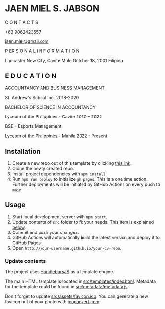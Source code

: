 # JAEN MIEL S. JABSON


C O N T A C T S


+63 9062423557

jaen.miel@gmail.com


P ER S O N A L
I N F O R M A T I O N


Lancaster New City, Cavite
Male
October 18, 2001
Filipino


## E D U C A T I O N

ACCOUNTANCY AND
BUSINESS MANAGEMENT

St. Andrew's School Inc.
2018-2020


BACHELOR OF SCIENCE IN
ACCOUNTANCY

Lyceum of the Philippines - Cavite
2020 – 2022


 BSE – Esports Management
 
Lyceum of the Philippines - Manila
 2022 - Present


## Installation

1. Create a new repo out of this template by clicking [this link](https://github.com/sneas/cv-template/generate).
1. Clone the newly created repo.
1. Install project dependencies with `npm install`.
1. Run `npm run deploy` to initialize `gh-pages`. This is a one time action. Further deployments will be initiated by GitHub Actions on every push to `main`.

## Usage

1. Start local development server with `npm start`.
1. Update contents of `src` folder to fit your needs. This item is explained [below](#update-contents).
1. Commit and push your changes.
1. GitHub Actions will automatically build the latest version and deploy it to GitHub Pages.
1. Open `http://your-username.github.io/your-cv-repo`.

### Update contents

The project uses [HandlebarsJS](https://github.com/wycats/handlebars.js/) as a template engine.

The main HTML template is located in [src/templates/index.html](src/templates/index.html). Metadata for the template could be found in [src/metadata/metadata.js](src/metadata/metadata.js).

Don't forget to update [src/assets/favicon.ico](src/assets/favicon.ico). You can generate a new favicon out of your photo with [icoconvert.com](http://icoconvert.com/).
